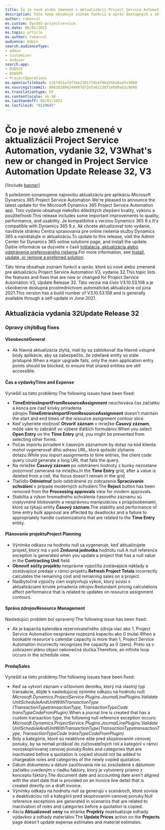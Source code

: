 ```yaml
---
title: Čo je nové alebo zmenené v aktualizácii Project Service Automation, vydanie 32, V3
description: Táto téma obsahuje zoznam funkcií a opráv dostupných v aktualizácii Project Service Automation, vydanie 32, V3
author: ruhercul
ms.custom: dyn365-projectservice
ms.date: 06/01/2021
ms.topic: article
ms.author: ruhercul
audience: Admin
search.audienceType:
- admin
- customizer
- enduser
search.app:
- D365CE
- D365PS
- ProjectOperations
ms.openlocfilehash: 11bf451ef4f24e2301ffde4f86a556a8a4fe30b0
ms.sourcegitcommit: 886102894244887d72e5a6213071e8d8a52c9d48
ms.translationtype: HT
ms.contentlocale: sk-SK
ms.lasthandoff: 06/01/2021
ms.locfileid: "6129685"
---
```

# <a name="whats-new-or-changed-in-project-service-automation-update-release-32-v3"></a><span data-ttu-id="451c4-103">Čo je nové alebo zmenené v aktualizácii Project Service Automation, vydanie 32, V3</span><span class="sxs-lookup"><span data-stu-id="451c4-103">What's new or changed in Project Service Automation Update Release 32, V3</span></span>

[!include [banner](../includes/psa-now-project-operations.md)]

<span data-ttu-id="451c4-104">S potešením oznamujeme najnovšiu aktualizáciu pre aplikáciu Microsoft Dynamics 365 Project Service Automation.</span><span class="sxs-lookup"><span data-stu-id="451c4-104">We're pleased to announce the latest update for the Microsoft Dynamics 365 Project Service Automation app.</span></span> <span data-ttu-id="451c4-105">Toto vydanie obsahuje niekoľko dôležitých zlepšení kvality, výkonu a použiteľnosti.</span><span class="sxs-lookup"><span data-stu-id="451c4-105">This release includes some important improvements to quality, performance, and usability.</span></span> <span data-ttu-id="451c4-106">Je kompatibilná s verziou Dynamics 365 9.x.</span><span class="sxs-lookup"><span data-stu-id="451c4-106">It's compatible with Dynamics 365 9.x.</span></span> <span data-ttu-id="451c4-107">Ak chcete aktualizovať toto vydanie, navštívte stránku Centra spravovania pre online riešenia služby Dynamics 365 a nainštalujte si aktualizáciu.</span><span class="sxs-lookup"><span data-stu-id="451c4-107">To update to this release, visit the Admin Center for Dynamics 365 online solutions page, and install the update.</span></span> <span data-ttu-id="451c4-108">Ďalšie informácie sa dozviete v časti [Inštalácia, aktualizácia alebo odstránenie preferovaného riešenia](/power-platform/admin/install-remove-preferred-solution).</span><span class="sxs-lookup"><span data-stu-id="451c4-108">For more information, see [Install, update, or remove a preferred solution](/power-platform/admin/install-remove-preferred-solution).</span></span>

<span data-ttu-id="451c4-109">Táto téma obsahuje zoznam funkcií a opráv, ktoré sú nové alebo zmenené pre aktualizáciu Project Service Automation V3, vydanie 32.</span><span class="sxs-lookup"><span data-stu-id="451c4-109">This topic lists the features and fixes that are new or changed for Project Service Automation V3, Update Release 32.</span></span> <span data-ttu-id="451c4-110">Táto verzia má číslo V3.10.53.108 a je všeobecne dostupná prostredníctvom automatickej aktualizácie od júna 2021.</span><span class="sxs-lookup"><span data-stu-id="451c4-110">This version has a build number of V3.10.53.108 and is generally available through a self-update in June 2021.</span></span>

## <a name="update-release-32"></a><span data-ttu-id="451c4-111">Aktualizácia vydania 32</span><span class="sxs-lookup"><span data-stu-id="451c4-111">Update Release 32</span></span>

### <a name="bug-fixes"></a><span data-ttu-id="451c4-112">Opravy chýb</span><span class="sxs-lookup"><span data-stu-id="451c4-112">Bug fixes</span></span>

#### <a name="general"></a><span data-ttu-id="451c4-113">Všeobecné</span><span class="sxs-lookup"><span data-stu-id="451c4-113">General</span></span>

- <span data-ttu-id="451c4-114">Ak hlavná aktualizácia zlyhá, mali by sa zablokovať iba hlavné vstupné body aplikácie, aby sa zabezpečilo, že zdieľané entity sú stále prístupné.</span><span class="sxs-lookup"><span data-stu-id="451c4-114">When a major upgrade fails, only the main application entry points should be blocked, to ensure that shared entities are still accessible.</span></span>

#### <a name="time-and-expense"></a><span data-ttu-id="451c4-115">Čas a výdavky</span><span class="sxs-lookup"><span data-stu-id="451c4-115">Time and Expense</span></span>

<span data-ttu-id="451c4-116">Vyriešili sa tieto problémy:</span><span class="sxs-lookup"><span data-stu-id="451c4-116">The following issues have been fixed:</span></span>

- <span data-ttu-id="451c4-117">**TimeEntriesImportFromResourceAssignment** neuchováva čas začiatku a konca pre časť krivky priradenia zdrojov.</span><span class="sxs-lookup"><span data-stu-id="451c4-117">**TimeEntriesImportFromResourceAssignment** doesn't maintain the start and end times of the resource assignment contour slice.</span></span>
- <span data-ttu-id="451c4-118">Keď vyberiete možnosť **Otvoriť záznam** v mriežke **Časový záznam**, môže vám to zabrániť vo výbere ďalších formulárov.</span><span class="sxs-lookup"><span data-stu-id="451c4-118">When you select **Open Entry** on the **Time Entry** grid, you might be prevented from selecting other forms.</span></span>
- <span data-ttu-id="451c4-119">Počas importu priradení k časovým záznamom by dotaz na kód klienta mohol vygenerovať dlhú adresu URL, ktorá spôsobí zlyhanie dotazu.</span><span class="sxs-lookup"><span data-stu-id="451c4-119">While you import assignments to time entries, the client code query could generate a long URL that fails the query.</span></span>
- <span data-ttu-id="451c4-120">Na mriežke **Časový záznam** po odstránení hodnoty z bunky nezostane pozornosť zameraná na mriežku.</span><span class="sxs-lookup"><span data-stu-id="451c4-120">In the **Time Entry** grid, after a value is deleted from a cell, the focus doesn't remain in the grid.</span></span>
- <span data-ttu-id="451c4-121">Tlačidlo **Odmietnuť** bolo odstránené zo zobrazenia **Spracúvanie schválení** v prípade moderných schválení.</span><span class="sxs-lookup"><span data-stu-id="451c4-121">The **Reject** button has been removed from the **Processing approvals** view for modern approvals.</span></span>
- <span data-ttu-id="451c4-122">Stabilita a výkon hromadného schválenia časového záznamu sú ovplyvnené blokovaním a nesprávnou manipuláciou s prispôsobeniami, ktoré sa týkajú entity **Časový záznam**.</span><span class="sxs-lookup"><span data-stu-id="451c4-122">The stability and performance of time entry bulk approval are affected by deadlocks and a failure to appropriately handle customizations that are related to the **Time Entry** entity.</span></span>

#### <a name="project-planning"></a><span data-ttu-id="451c4-123">Plánovanie projektu</span><span class="sxs-lookup"><span data-stu-id="451c4-123">Project Planning</span></span>

- <span data-ttu-id="451c4-124">Výnimka odkazu na hodnotu null sa vygeneruje, keď aktualizujete projekt, ktorý má v poli **Zmluvná jednotka** hodnotu null.</span><span class="sxs-lookup"><span data-stu-id="451c4-124">A null reference exception is generated when you update a project that has a null value in the **Contracting Unit** field.</span></span>
- <span data-ttu-id="451c4-125">**Obnoviť súčty projektu** nesprávne vypočíta zostávajúce náklady a zostávajúce predaje v rámci projektu.</span><span class="sxs-lookup"><span data-stu-id="451c4-125">**Refresh Project Totals** incorrectly calculates the remaining cost and remaining sales on a project.</span></span>
- <span data-ttu-id="451c4-126">Nadbytočné výpočty cien ovplyvňujú výkon, ktorý súvisí s aktualizáciami kriviek priradenia zdrojov.</span><span class="sxs-lookup"><span data-stu-id="451c4-126">Redundant pricing calculations affect performance that is related to updates on resource assignment contours.</span></span>

#### <a name="resource-management"></a><span data-ttu-id="451c4-127">Správa zdrojov</span><span class="sxs-lookup"><span data-stu-id="451c4-127">Resource Management</span></span>

<span data-ttu-id="451c4-128">Nasledujúci problém bol opravený:</span><span class="sxs-lookup"><span data-stu-id="451c4-128">The following issue has been fixed:</span></span>

- <span data-ttu-id="451c4-129">Ak je kapacita kalendára rezervovateľného zdroja viac ako 1, Project Service Automation nesprávne rozpozná kapacitu ako 0 (nula).</span><span class="sxs-lookup"><span data-stu-id="451c4-129">When a bookable resource's calendar capacity is more than 1, Project Service Automation incorrectly recognizes the capacity as 0 (zero).</span></span> <span data-ttu-id="451c4-130">Preto sa v zobrazení plánu objaví nekonečná slučka.</span><span class="sxs-lookup"><span data-stu-id="451c4-130">Therefore, an infinite loop occurs in the schedule view.</span></span>

#### <a name="sales"></a><span data-ttu-id="451c4-131">Predaj</span><span class="sxs-lookup"><span data-stu-id="451c4-131">Sales</span></span>

<span data-ttu-id="451c4-132">Vyriešili sa tieto problémy:</span><span class="sxs-lookup"><span data-stu-id="451c4-132">The following issues have been fixed:</span></span>

- <span data-ttu-id="451c4-133">Keď sa vytvorí záznam v účtovnom denníku, ktorý má vlastný typ transakcie, dôjde k nasledujúcej výnimke odkazu na hodnotu null: *Microsoft.Dynamics.ProjectService.Plugins.JournalLinePlugins.ValidateUnitScheduleAndUnitWithTransactionType (TransactionTypetransactionType, TransactionTypeCode transTypeCodeFromPlugin)*.</span><span class="sxs-lookup"><span data-stu-id="451c4-133">When a journal line is created that has a custom transaction type, the following null reference exception occurs: *Microsoft.Dynamics.ProjectService.Plugins.JournalLinePlugins.ValidateUnitScheduleAndUnitWithTransactionType(TransactionTypetransactionType, TransactionTypeCode transTypeCodeFromPlugin)*.</span></span>
- <span data-ttu-id="451c4-134">Roly a kategórie, ktoré sú neaktívne ešte pred skopírovaním cenovej ponuky, by sa nemali pridávať do zúčtovateľných rolí a kategórií v rámci novoskopírovanej cenovej ponuky.</span><span class="sxs-lookup"><span data-stu-id="451c4-134">Roles and categories that are inactivated before a quotation is copied should not be added to chargeable roles and categories of the newly copied quotation.</span></span>
- <span data-ttu-id="451c4-135">Dátum dokumentu a dátum zaúčtovania nie sú zosúladené s dátumom začiatku uvedeným v riadku faktúry, ktorý je vytvorený priamo z konceptu faktúry.</span><span class="sxs-lookup"><span data-stu-id="451c4-135">The document date and accounting date aren't aligned with the start date that is provided on an invoice line detail that is created directly on a draft invoice.</span></span>
- <span data-ttu-id="451c4-136">Výnimky odkazu na hodnotu null sa generujú v scenároch, ktoré súvisia s deaktiváciou rolí a kategórií pred skopírovaním cenovej ponuky.</span><span class="sxs-lookup"><span data-stu-id="451c4-136">Null reference exceptions are generated in scenarios that are related to inactivation of roles and categories before a quotation is copied.</span></span>
- <span data-ttu-id="451c4-137">Akcia **Aktualizovať ceny** na stránke **Projekty** neaktualizuje odhady výdavkov a odhady materiálov.</span><span class="sxs-lookup"><span data-stu-id="451c4-137">The **Update Prices** action on the **Projects** page doesn't update expense estimates and material estimates.</span></span>
